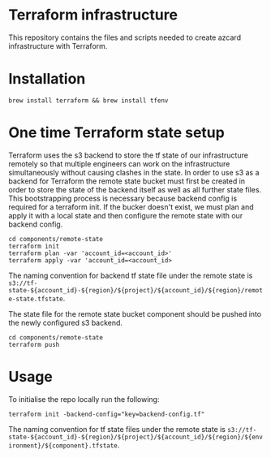 # Terraform infrastructure
This repository contains the files and scripts needed to create azcard infrastructure with Terraform.

# Installation

```
brew install terraform && brew install tfenv
```

# One time Terraform state setup
Terraform uses the s3 backend to store the tf state of our infrastructure remotely so that multiple engineers can work on the infrastructure simultaneously without causing clashes in the state. In order to use s3 as a backend for Terraform the remote state bucket must first be created in order to store the state of the backend itself as well as all further state files. This bootstrapping process is necessary because backend config is required for a terraform init. If the bucker doesn't exist, we must plan and apply it with a local state and then configure the remote state with our backend config.

```
cd components/remote-state
terraform init
terraform plan -var 'account_id=<account_id>'
terraform apply -var 'account_id=<account_id>
```

 The naming convention for backend tf state file under the remote state is `s3://tf-state-${account_id}-${region}/${project}/${account_id}/${region}/remote-state.tfstate`.

The state file for the remote state bucket component should be pushed into the newly configured s3 backend.
```
cd components/remote-state
terraform push
```

# Usage

To initialise the repo locally run the following:
```
terraform init -backend-config="key=backend-config.tf"
```

 The naming convention for tf state files under the remote state is `s3://tf-state-${account_id}-${region}/${project}/${account_id}/${region}/${environment}/${component}.tfstate`.
